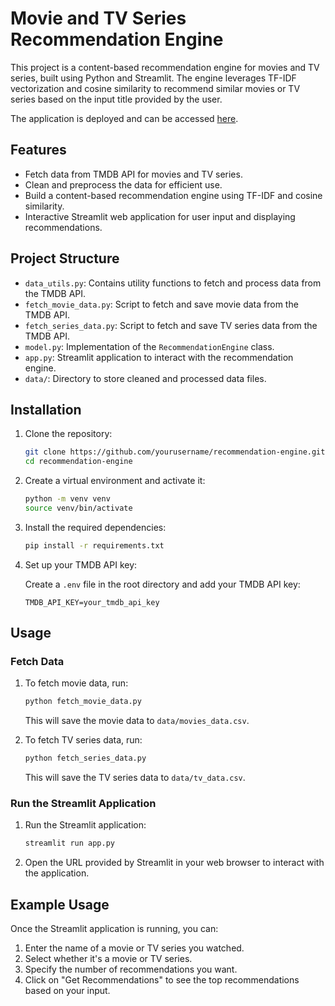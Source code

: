 # Movie and TV Series Recommendation Engine

This project is a content-based recommendation engine for movies and TV series, built using Python and Streamlit. The engine leverages TF-IDF vectorization and cosine similarity to recommend similar movies or TV series based on the input title provided by the user.  

The application is deployed and can be accessed [here](https://pickwise.streamlit.app/).


## Features

- Fetch data from TMDB API for movies and TV series.
- Clean and preprocess the data for efficient use.
- Build a content-based recommendation engine using TF-IDF and cosine similarity.
- Interactive Streamlit web application for user input and displaying recommendations.

## Project Structure

- `data_utils.py`: Contains utility functions to fetch and process data from the TMDB API.
- `fetch_movie_data.py`: Script to fetch and save movie data from the TMDB API.
- `fetch_series_data.py`: Script to fetch and save TV series data from the TMDB API.
- `model.py`: Implementation of the `RecommendationEngine` class.
- `app.py`: Streamlit application to interact with the recommendation engine.
- `data/`: Directory to store cleaned and processed data files.

## Installation

1. Clone the repository:

    ```bash
    git clone https://github.com/yourusername/recommendation-engine.git
    cd recommendation-engine
    ```

2. Create a virtual environment and activate it:

    ```bash
    python -m venv venv
    source venv/bin/activate
    ```

3. Install the required dependencies:

    ```bash
    pip install -r requirements.txt
    ```

4. Set up your TMDB API key:

    Create a `.env` file in the root directory and add your TMDB API key:

    ```
    TMDB_API_KEY=your_tmdb_api_key
    ```

## Usage

### Fetch Data

1. To fetch movie data, run:

    ```bash
    python fetch_movie_data.py
    ```

    This will save the movie data to `data/movies_data.csv`.

2. To fetch TV series data, run:

    ```bash
    python fetch_series_data.py
    ```

    This will save the TV series data to `data/tv_data.csv`.

### Run the Streamlit Application

1. Run the Streamlit application:

    ```bash
    streamlit run app.py
    ```

2. Open the URL provided by Streamlit in your web browser to interact with the application.

## Example Usage

Once the Streamlit application is running, you can:

1. Enter the name of a movie or TV series you watched.
2. Select whether it's a movie or TV series.
3. Specify the number of recommendations you want.
4. Click on "Get Recommendations" to see the top recommendations based on your input.
